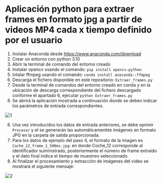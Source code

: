 # Aplicación python para extraer frames en formato jpg a partir de videos MP4 cada x tiempo definido por el usuario

1. Instalar Anaconda desde https://www.anaconda.com/download
3. Crear un entorno con python 3.10
4. Abrir la terminal de comando del entorno creado
5. Instalar opencv usando el comando: `pip install opencv-python`
6. Intalar ffmpeg usando el comando: `conda install anaconda::ffmpeg`
7. Descarga el fichero disponible en este repositorio: `Extraer_frames.py`
8. Desde la terminal de comandos del entorno creado en conda y en la ubicación de descarga correspondiente del fichero descargado conforme el apartado 6, ejecutar `python Extraer_frames.py`
9. Se abrirá la aplicación mostrada a continuación donde se deben indicar los parámetros de entrada correspondientes.
   
![1](https://github.com/julian11495/extract-frames/assets/32869939/323319f3-d577-478d-9c11-c210406c8425)

6. Una vez introducidos los datos de entrada anteriores, se debe oprimir `Procesar` y el se generarán las automáticamenbte imágenes en formato JPG en la carpeta de salida proporcionada.
7. Para los datos de ejemplo del paso 4, el formato de la imagen es `Coche_12_frame_1_500ms.jpg`: en donde Coche_12 corresponde al identificador suministrado, posteriormente el número de frame extraido y el dato final indica el tiempo de muestreo seleccionado.
8. Al finalizar el procesamiento y extracción de imágenes del video se mostrará el siguiente mensaje:

![2](https://github.com/julian11495/extract-frames/assets/32869939/32bbe40b-fcf3-476e-a51f-c379bffe2874)





